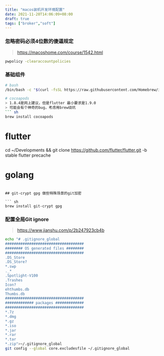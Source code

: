 ```yaml
---
title: "macos装机开发环境配置"
date: 2021-11-28T14:06:09+08:00
draft: true
tags: ["broker","soft"]
---
```


### 忽略密码必须4位数的傻逼规定

> <https://macoshome.com/course/1542.html>

``` sh
pwpolicy -clearaccountpolicies
```

### 基础组件

``` sh
# bash
/bin/bash -c "$(curl -fsSL https://raw.githubusercontent.com/Homebrew/install/HEAD/install.sh)"

# cocoapods
> 1.8.4是网上建议，但是flutter 最小要求是1.9.0
> 可能会有个神奇的bug，考虑用brew绕坑
``` sh
brew install cocoapods
```

# flutter

cd ~/Developments && git clone <https://github.com/flutter/flutter.git> -b stable
flutter precache

# golang

```

## git-crypt gpg 做些特殊场景的git加密

``` sh
brew install git-crypt gpg
```

### 配置全局Git ignore

> <https://www.jianshu.com/p/2b247923cb4b>

``` sh
echo "# .gitignore_global
####################################
######## OS generated files ########
####################################
.DS_Store
.DS_Store?
*.swp
._*
.Spotlight-V100
.Trashes
Icon?
ehthumbs.db
Thumbs.db
####################################
############# packages #############
####################################
*.7z  
*.dmg
*.gz
*.iso
*.jar
*.rar
*.tar
*.zip">~/.gitignore_global
git config --global core.excludesfile ~/.gitignore_global
```
